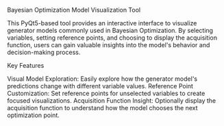 Bayesian Optimization Model Visualization Tool

This PyQt5-based tool provides an interactive interface to visualize generator models commonly used in Bayesian Optimization. By selecting variables, setting reference points, and choosing to display the acquisition function, users can gain valuable insights into the model's behavior and decision-making process.

Key Features

Visual Model Exploration: Easily explore how the generator model's predictions change with different variable values.
Reference Point Customization: Set reference points for unselected variables to create focused visualizations.
Acquisition Function Insight: Optionally display the acquisition function to understand how the model chooses the next optimization point.
